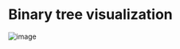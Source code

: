 # Binary tree visualization
![image](https://github.com/user-attachments/assets/c9724dfc-1c7f-4f50-babc-7f62a475b99e)
